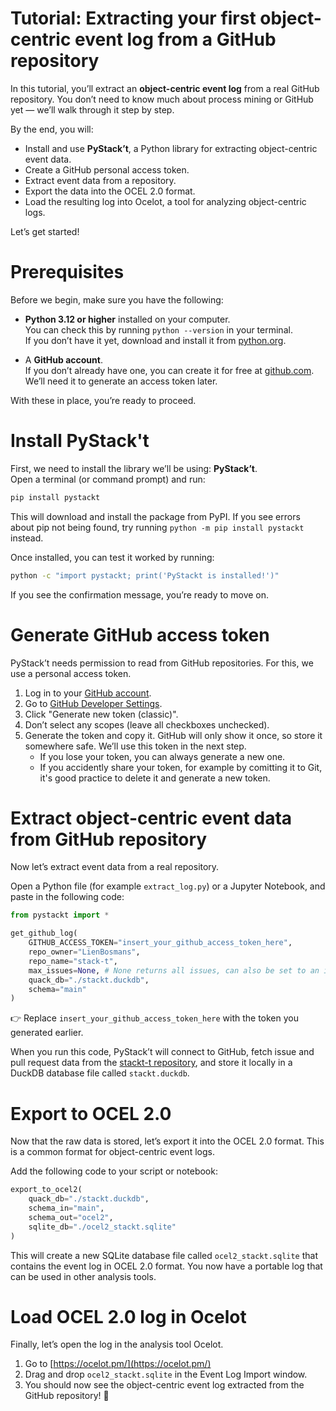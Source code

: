 # Tutorial: Extracting your first object-centric event log from a GitHub repository

In this tutorial, you’ll extract an **object-centric event log** from a real GitHub repository. You don’t need to know much about process mining or GitHub yet — we’ll walk through it step by step.  

By the end, you will:
- Install and use **PyStack’t**, a Python library for extracting object-centric event data.
- Create a GitHub personal access token.
- Extract event data from a repository.
- Export the data into the OCEL 2.0 format.
- Load the resulting log into Ocelot, a tool for analyzing object-centric logs.

Let’s get started!

# Prerequisites

Before we begin, make sure you have the following:

-   **Python 3.12 or higher** installed on your computer.  
    You can check this by running `python --version` in your terminal.  
    If you don’t have it yet, download and install it from [python.org](https://www.python.org/downloads/).  

-   A **GitHub account**.  
    If you don’t already have one, you can create it for free at [github.com](https://github.com/).  
    We’ll need it to generate an access token later.  

With these in place, you’re ready to proceed.

# Install PyStack't

First, we need to install the library we’ll be using: **PyStack’t**.  
Open a terminal (or command prompt) and run:

```sh
pip install pystackt
```

This will download and install the package from PyPI.
If you see errors about pip not being found, try running `python -m pip install pystackt` instead.

Once installed, you can test it worked by running:

```sh
python -c "import pystackt; print('PyStackt is installed!')"
```

If you see the confirmation message, you’re ready to move on.

# Generate GitHub access token

PyStack’t needs permission to read from GitHub repositories. For this, we use a personal access token.
1.  Log in to your [GitHub account](https://github.com/).
1.  Go to [GitHub Developer Settings](https://github.com/settings/tokens).
1.  Click "Generate new token (classic)".
1.  Don’t select any scopes (leave all checkboxes unchecked).
1.  Generate the token and copy it. GitHub will only show it once, so store it somewhere safe. We’ll use this token in the next step.
    -   If you lose your token, you can always generate a new one.
    -   If you accidently share your token, for example by comitting it to Git, it's good practice to delete it and generate a new token.

# Extract object-centric event data from GitHub repository

Now let’s extract event data from a real repository.

Open a Python file (for example `extract_log.py`) or a Jupyter Notebook, and paste in the following code:

```python
from pystackt import *

get_github_log(
    GITHUB_ACCESS_TOKEN="insert_your_github_access_token_here",
    repo_owner="LienBosmans",
    repo_name="stack-t",
    max_issues=None, # None returns all issues, can also be set to an integer to extract a limited data set
    quack_db="./stackt.duckdb",
    schema="main"
)
```

👉 Replace `insert_your_github_access_token_here` with the token you generated earlier.

When you run this code, PyStack’t will connect to GitHub, fetch issue and pull request data from the [stackt-t repository](https://github.com/LienBosmans/stack-t), and store it locally in a DuckDB database file called `stackt.duckdb`.

# Export to OCEL 2.0

Now that the raw data is stored, let’s export it into the OCEL 2.0 format. This is a common format for object-centric event logs.

Add the following code to your script or notebook:

```python
export_to_ocel2(
    quack_db="./stackt.duckdb",
    schema_in="main",
    schema_out="ocel2",
    sqlite_db="./ocel2_stackt.sqlite"
)
```

This will create a new SQLite database file called `ocel2_stackt.sqlite` that contains the event log in OCEL 2.0 format.
You now have a portable log that can be used in other analysis tools.

# Load OCEL 2.0 log in Ocelot

Finally, let’s open the log in the analysis tool Ocelot.
1.  Go to [https://ocelot.pm/](https://ocelot.pm/)
1.  Drag and drop `ocel2_stackt.sqlite` in the Event Log Import window.
1.  You should now see the object-centric event log extracted from the GitHub repository! 🎉
